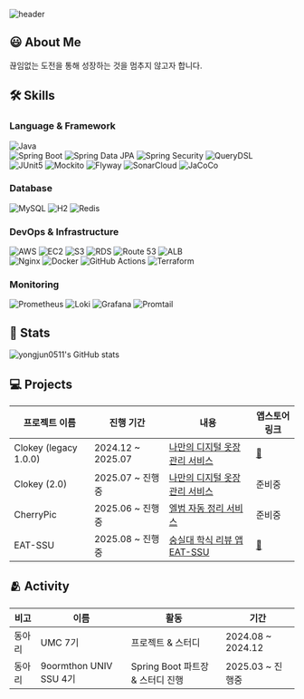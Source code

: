 <div align="left">

![header](https://capsule-render.vercel.app/api?type=speech&color=gradient&height=210&section=header&text=YongJun%Na&fontColor=000000&fontSize=90&fontAlign=50&fontAlignY=32&desc=Welcome%20to%20my%20GitHub!&descSize=25&descAlign=75&descAlignY=55)

## 😃 **About Me**
끊임없는 도전을 통해 성장하는 것을 멈추지 않고자 합니다.

## 🛠️ **Skills**
### Language & Framework
![Java](https://img.shields.io/badge/☕Java-f89820?style=flat&logo=java&logoColor=white)<br>
![Spring Boot](https://img.shields.io/badge/Spring%20Boot-6DB33F?style=flat&logo=spring-boot&logoColor=white) ![Spring Data JPA](https://img.shields.io/badge/Spring%20Data%20JPA-6DB33F?style=flat&logo=spring&logoColor=white) ![Spring Security](https://img.shields.io/badge/Spring%20Security-6DB33F?logo=springsecurity&logoColor=white) ![QueryDSL](https://img.shields.io/badge/QueryDSL-blue?style=flat)<br>
![JUnit5](https://img.shields.io/badge/JUnit5-25A162?style=flat&logo=junit5&logoColor=white) ![Mockito](https://img.shields.io/badge/Mockito-FF9900?style=flat) ![Flyway](https://img.shields.io/badge/Flyway-CC0200?style=flat&logo=flyway&logoColor=white) ![SonarCloud](https://img.shields.io/badge/SonarCloud-F3702A?style=flat&logo=sonar&logoColor=white) ![JaCoCo](https://img.shields.io/badge/JaCoCo-B300B3?style=flat&logo=codecov&logoColor=white)

### Database
![MySQL](https://img.shields.io/badge/MySQL-4479A1?style=flat&logo=mysql&logoColor=white) 
![H2](https://img.shields.io/badge/H2-09476B?style=flat&logo=h2database&logoColor=white)
![Redis](https://img.shields.io/badge/Redis-DC382D?style=flat&logo=redis&logoColor=white)

### DevOps & Infrastructure
![AWS](https://img.shields.io/badge/AWS-ff9900?style=flat-square&logo=Amazon%20Web%20Services&logoColor=white) ![EC2](https://img.shields.io/badge/EC2-FF9900?style=flat&logo=amazon-ec2&logoColor=white) ![S3](https://img.shields.io/badge/S3-569A31?style=flat&logo=amazon-s3&logoColor=white) ![RDS](https://img.shields.io/badge/RDS-527FFF?style=flat&logo=amazon-rds&logoColor=white) ![Route 53](https://img.shields.io/badge/Route53-8C4FFF?style=flat&logo=amazon-route-53&logoColor=white) ![ALB](https://img.shields.io/badge/ALB-232F3E?style=flat&logoColor=white)  
![Nginx](https://img.shields.io/badge/Nginx-009639?style=flat&logo=nginx&logoColor=white) ![Docker](https://img.shields.io/badge/Docker-2496ED?style=flat&logo=docker&logoColor=white) ![GitHub Actions](https://img.shields.io/badge/GitHub%20Actions-40B4F4?style=flat&logo=githubactions&logoColor=white) ![Terraform](https://img.shields.io/badge/Terraform-844FBA?style=flat&logo=terraform&logoColor=white)

### Monitoring
![Prometheus](https://img.shields.io/badge/Prometheus-E6522C?style=flat&logo=prometheus&logoColor=white)  ![Loki](https://img.shields.io/badge/Loki-F5A800?style=flat&logo=grafana&logoColor=white)  ![Grafana](https://img.shields.io/badge/Grafana-F46800?style=flat&logo=grafana&logoColor=white) ![Promtail](https://img.shields.io/badge/Promtail-FF8800?style=flat&logo=grafana&logoColor=white)


## 🏅 Stats
![yongjun0511's GitHub stats](https://github-readme-stats.vercel.app/api?username=yongjun0511&show_icons=true&theme=radical)

## 💻 Projects
| 프로젝트 이름 | 진행 기간       | 내용                                                 | 앱스토어 링크 |
|---------------|----------------|------------------------------------------------------|---------------|
| Clokey (legacy 1.0.0)  | 2024.12 ~ 2025.07 | <a href="https://github.com/Clokey-dev/Clokey_SpringBoot">나만의 디지털 옷장 관리 서비스</a> | [:link:](https://apps.apple.com/kr/app/clokey-%EC%8A%A4%EB%A7%88%ED%8A%B8%ED%95%9C-%EC%98%B7%EC%9E%A5-%EA%B4%80%EB%A6%AC-%EC%84%9C%EB%B9%84%EC%8A%A4/id6741714676) |
| Clokey (2.0)    | 2025.07 ~ 진행중 | <a href="https://github.com/Clokey-dev/clokey-server"> 나만의 디지털 옷장 관리 서비스 </a> | 준비중 |
| CherryPic    | 2025.06 ~ 진행중 | <a href="https://github.com/cherrypic-proj/cherrypic-server"> 엘범 자동 정리 서비스 </a> | 준비중 |
| EAT-SSU    | 2025.08 ~ 진행중 | <a href="https://github.com/EAT-SSU/Server"> 숭실대 학식 리뷰 앱 EAT-SSU </a> | [:link:](https://apps.apple.com/kr/app/eat-ssu/id6472618331) |

## 🫂 Activity
| 비고   | 이름                        | 활동                             | 기간              |
|--------|-----------------------------|----------------------------------|-------------------|
| 동아리 | UMC 7기                     | 프로젝트 & 스터디                 | 2024.08 ~ 2024.12 |
| 동아리 | 9oormthon UNIV SSU 4기     | Spring Boot 파트장 & 스터디 진행 | 2025.03 ~ 진행중  |
